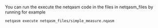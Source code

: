 You can run the execute the netqasm code in the files in netqasm_files by running for example
```sh
netqasm execute netqasm_files/simple_measure.nqasm
```
